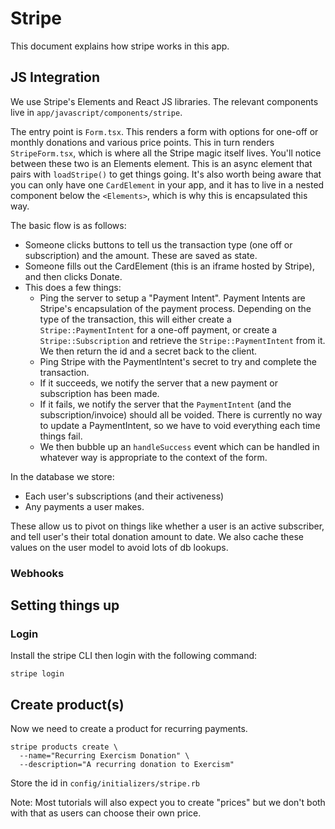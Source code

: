 # Stripe

This document explains how stripe works in this app.

## JS Integration

We use Stripe's Elements and React JS libraries.
The relevant components live in `app/javascript/components/stripe`.

The entry point is `Form.tsx`.
This renders a form with options for one-off or monthly donations and various price points.
This in turn renders `StripeForm.tsx`, which is where all the Stripe magic itself lives.
You'll notice between these two is an Elements element.
This is an async element that pairs with `loadStripe()` to get things going.
It's also worth being aware that you can only have one `CardElement` in your app, and it has to live in a nested component below the `<Elements>`, which is why this is encapsulated this way.

The basic flow is as follows:

- Someone clicks buttons to tell us the transaction type (one off or subscription) and the amount. These are saved as state.
- Someone fills out the CardElement (this is an iframe hosted by Stripe), and then clicks Donate.
- This does a few things:
  - Ping the server to setup a "Payment Intent".
    Payment Intents are Stripe's encapsulation of the payment process.
    Depending on the type of the transaction, this will either create a `Stripe::PaymentIntent` for a one-off payment, or create a `Stripe::Subscription` and retrieve the `Stripe::PaymentIntent` from it.
    We then return the id and a secret back to the client.
  - Ping Stripe with the PaymentIntent's secret to try and complete the transaction.
  - If it succeeds, we notify the server that a new payment or subscription has been made.
  - If it fails, we notify the server that the `PaymentIntent` (and the subscription/invoice) should all be voided.
    There is currently no way to update a PaymentIntent, so we have to void everything each time things fail.
  - We then bubble up an `handleSuccess` event which can be handled in whatever way is appropriate to the context of the form.

In the database we store:

- Each user's subscriptions (and their activeness)
- Any payments a user makes.

These allow us to pivot on things like whether a user is an active subscriber, and tell user's their total donation amount to date.
We also cache these values on the user model to avoid lots of db lookups.

### Webhooks

## Setting things up

### Login

Install the stripe CLI then login with the following command:

```
stripe login
```

## Create product(s)

Now we need to create a product for recurring payments.

```
stripe products create \
  --name="Recurring Exercism Donation" \
  --description="A recurring donation to Exercism"
```

Store the id in `config/initializers/stripe.rb`

Note: Most tutorials will also expect you to create "prices" but we don't both with that as users can choose their own price.
